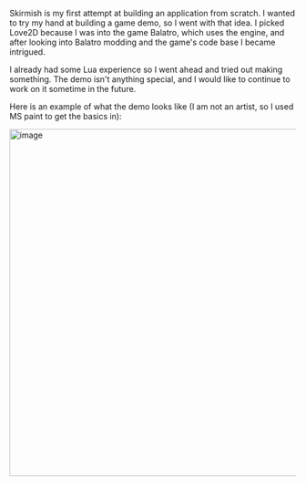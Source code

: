 Skirmish is my first attempt at building an application from scratch. I wanted to try my hand at building a game demo, so I went with that idea. I picked Love2D because I was into the game Balatro, which uses the engine, and after looking into Balatro modding and the game's code base I became intrigued. 

I already had some Lua experience so I went ahead and tried out making something. The demo isn't anything special, and I would like to continue to work on it sometime in the future.

Here is an example of what the demo looks like (I am not an artist, so I used MS paint to get the basics in):

<img width="975" height="609" alt="image" src="https://github.com/user-attachments/assets/a257986e-2ec8-4a22-9c84-6cc64ff4b01c" />
